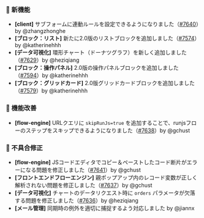 ### 🎉 新機能

* **[client]** サブフォームに連動ルールを設定できるようになりました（[#7640](https://github.com/nocobase/nocobase/pull/7640)）by @zhangzhonghe
* **[ブロック：リスト]** 新たに2.0版のリストブロックを追加しました（[#7574](https://github.com/nocobase/nocobase/pull/7574)）by @katherinehhh
* **[データ可視化]** 環形チャート（ドーナツグラフ）を新しく追加しました（[#7629](https://github.com/nocobase/nocobase/pull/7629)）by @heziqiang
* **[ブロック：操作パネル]** 2.0版の操作パネルブロックを追加しました（[#7594](https://github.com/nocobase/nocobase/pull/7594)）by @katherinehhh
* **[ブロック：グリッドカード]** 2.0版グリッドカードブロックを追加しました（[#7579](https://github.com/nocobase/nocobase/pull/7579)）by @katherinehhh

### 🚀 機能改善

* **[flow-engine]** URLクエリに `skipRunJs=true` を追加することで、runjsフローのステップをスキップできるようになりました（[#7638](https://github.com/nocobase/nocobase/pull/7638)）by @gchust

### 🐛 不具合修正

* **[flow-engine]** JSコードエディタでコピー＆ペーストしたコード断片がエラーになる問題を修正しました（[#7641](https://github.com/nocobase/nocobase/pull/7641)）by @gchust
* **[フロントエンドフローエンジン]** 親ポップアップ内のレコード変数が正しく解析されない問題を修正しました（[#7637](https://github.com/nocobase/nocobase/pull/7637)）by @gchust
* **[データ可視化]** チャートのデータリクエスト時に `orders` パラメータが欠落する問題を修正しました（[#7636](https://github.com/nocobase/nocobase/pull/7636)）by @heziqiang
* **[メール管理]** 同期時の例外を適切に捕捉するよう対応しました by @jiannx
